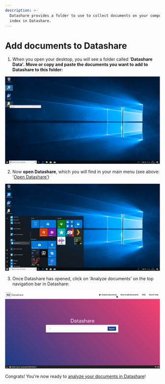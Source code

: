 ```yaml
---
description: >-
  Datashare provides a folder to use to collect documents on your computer to
  index in Datashare.
---
```


# Add documents to Datashare

1. When you open your desktop, you will see a folder called '**Datashare Data'.** **Move or copy and paste the documents you want to add to Datashare to this folder:**  


![](../.gitbook/assets/capture-de-cran-42.png)

2. Now **open Datashare**, which you will find in your main menu \(see above: '[Open Datashare'](https://icij.gitbook.io/datashare/windows/open-datashare-on-windows)\)

![](../.gitbook/assets/capture-de-cran-33.png)

3. Once Datashare has opened, click on 'Analyze documents' on the top navigation bar in Datashare:​

![](../.gitbook/assets/group30%20%281%29.png)

Congrats! You're now ready to [analyze your documents in Datashare](https://icij.gitbook.io/datashare/all/analyze-documents)! 

